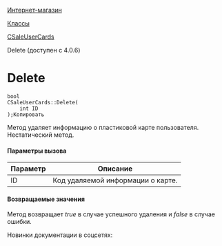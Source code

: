 [Интернет-магазин](/api_help/sale/index.php)

[Классы](/api_help/sale/classes/index.php)

[CSaleUserCards](/api_help/sale/classes/csaleusercards/index.php)

Delete (доступен с 4.0.6)

Delete
======

```
bool
CSaleUserCards::Delete(
	int ID
);Копировать
```

Метод удаляет информацию о пластиковой карте пользователя. Нестатический метод.

#### Параметры вызова

| Параметр | Описание |
| --- | --- |
| ID | Код удаляемой информации о карте. |

#### Возвращаемые значения

Метод возвращает *true* в случае успешного удаления и *false* в случае ошибки.

Новинки документации в соцсетях: